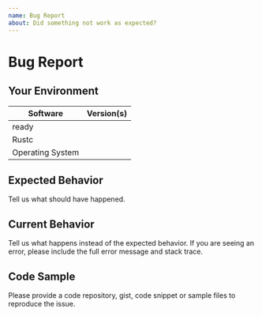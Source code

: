 ```yaml
---
name: Bug Report
about: Did something not work as expected?
---
```


# Bug Report
## Your Environment
| Software         | Version(s) |
| ---------------- | ---------- |
| ready      |
| Rustc            |
| Operating System |

## Expected Behavior
Tell us what should have happened.

## Current Behavior
Tell us what happens instead of the expected behavior. If you are seeing an
error, please include the full error message and stack trace.

## Code Sample
Please provide a code repository, gist, code snippet or sample files to
reproduce the issue.
